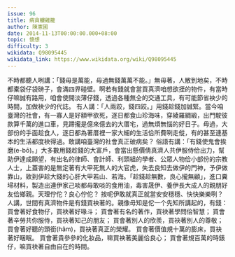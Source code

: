 ```yaml
---
issue: 96
title: 痟貪軁雞籠
author: 陳憲國
date: 2014-11-13T00:00:00.000+08:00
topic: 懷想
difficulty: 3
wikidata: Q98095445
wikidata_link: https://www.wikidata.org/wiki/Q98095445
---
```

不時都聽人咧講：「錢毋是萬能，毋過無錢萬萬不能。」無毋著，人散到地矣，不時都橐袋仔袋磅子，會滿四界碰壁。啊若有錢就會當買真濟咱想欲挃的物件，有當時仔嘛誠有路用，咱會使開淡薄仔錢，透過各種無仝的交通工具，有可能節省袂少的時間，加做袂少的代誌。
有人講：「人兩跤，錢四跤。」用錢趁錢加誠緊。當今咱臺灣的社會，有一寡人是好額甲欲死，逐日都食山珍海味，穿綾羅綢緞，出門駛彼款算千萬的進口車，見蹛攏是億來億去的大厝宅，過無煩無惱的好日子。毋過，大部份的手面趁食人，逐日都為著厝裡一家大細的生活佮所費咧走傱，有的甚至連基本的生活都度袂得過。敢講咱臺灣的社會真正破病矣？
俗語有講：「有錢使鬼會挨磨(e-bō)。」大多數用錢趁錢的大富戶，會當出懸價倩真濟人共伊服侍佮出力，幫助伊達成願望，有出名的律師、會計師、利頭組的學者、公眾人物佮小部份的宗教人士，上蓋害的是無定著有大甲死無人的大官虎，失去良知去做伊的門神，予伊做靠山，致到伊趁大錢的心肝大甲若山、若海。「趁錢趁無數，良心攏無顧」，進口糞埽材料，製造出連伊家己啖都毋敢啖的食用油，毒害晟伊、養伊長大成人的親朋好友佮鄉親。天理佇佗？良心佇佗？
按呢伊敢就真正就當安安穩穩、快快樂樂咧？人講，世間有真濟物件是有錢買袂著的。親像毋知是佗一个先知所講起的，有錢：
買會著好食物仔，買袂著好喙斗；
買會著有名的著作，買袂著學問佮智慧；
買會著辛勞共你服侍，買袂著知己的朋友；
買會著別人的欣羨，買袂著別人的尊敬；
買會著好聽的頭銜(hâm)，買袂著真正的榮耀。
買會著價值規十萬的膨床，買袂著好睏眠。
買會著貴參參的化妝品，嘛買袂著美麗佮良心；
買會著規百萬的時錶仔，嘛買袂著自由自在的時間。